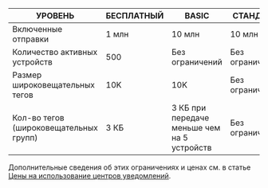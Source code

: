 
| УРОВЕНЬ | БЕСПЛАТНЫЙ | BASIC | СТАНДАРТ |
|----|----|----|----|
| Включенные отправки | 1 млн | 10 млн | 10 млн |
| Количество активных устройств | 500 | Без ограничений | Без ограничений |
| Размер широковещательных тегов | 10K | 10K | Без ограничений |
| Кол-во тегов (широковещательных групп) | 3 КБ | 3 КБ при передаче меньше чем на 5 устройств | Без ограничений |

Дополнительные сведения об этих ограничениях и ценах см. в статье [Цены на использование центров уведомлений](http://azure.microsoft.com/pricing/details/notification-hubs/).

<!---HONumber=Oct15_HO3-->